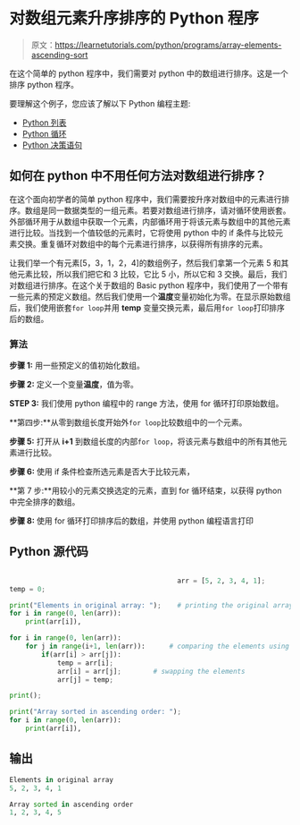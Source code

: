 # 对数组元素升序排序的 Python 程序

> 原文：<https://learnetutorials.com/python/programs/array-elements-ascending-sort>

在这个简单的 python 程序中，我们需要对 python 中的数组进行排序。这是一个排序 python 程序。

要理解这个例子，您应该了解以下 Python 编程主题:

*   [Python 列表](../../python/python-lists "Python Lists")
*   [Python 循环](../../python/python-loop-tutorials "Loops in Python")
*   [Python 决策语句](../../python/decision-making-statements "Python decision making statements")

## 如何在 python 中不用任何方法对数组进行排序？

在这个面向初学者的简单 python 程序中，我们需要按升序对数组中的元素进行排序。数组是同一数据类型的一组元素。若要对数组进行排序，请对循环使用嵌套。外部循环用于从数组中获取一个元素，内部循环用于将该元素与数组中的其他元素进行比较。当找到一个值较低的元素时，它将使用 python 中的 if 条件与比较元素交换。重复循环对数组中的每个元素进行排序，以获得所有排序的元素。

让我们举一个有元素[5，3，1，2，4]的数组例子，然后我们拿第一个元素 5 和其他元素比较，所以我们把它和 3 比较，它比 5 小，所以它和 3 交换。最后，我们对数组进行排序。在这个关于数组的 Basic python 程序中，我们使用了一个带有一些元素的预定义数组。然后我们使用一个**温度**变量初始化为零。在显示原始数组后，我们使用嵌套`for loop`并用 **temp** 变量交换元素，最后用`for loop`打印排序后的数组。

### 算法

**步骤 1:** 用一些预定义的值初始化数组。

**步骤 2:** 定义一个变量**温度**，值为零。

**STEP 3:** 我们使用 python 编程中的 range 方法，使用 for 循环打印原始数组。

**第四步:**从零到数组长度开始外`for loop`比较数组中的一个元素。

**步骤 5:** 打开从 **i+1** 到数组长度的内部`for loop`，将该元素与数组中的所有其他元素进行比较。

**步骤 6:** 使用 if 条件检查所选元素是否大于比较元素，

**第 7 步:**用较小的元素交换选定的元素，直到 for 循环结束，以获得 python 中完全排序的数组。

**步骤 8:** 使用 for 循环打印排序后的数组，并使用 python 编程语言打印

## Python 源代码

```py

                                          arr = [5, 2, 3, 4, 1];     
temp = 0;    

print("Elements in original array: ");    # printing the original array
for i in range(0, len(arr)):     
    print(arr[i]),    

for i in range(0, len(arr)):    
    for j in range(i+1, len(arr)):      # comparing the elements using nested for loop
        if(arr[i] > arr[j]):    
            temp = arr[i];    
            arr[i] = arr[j];        # swapping the elements
            arr[j] = temp;    

print();    

print("Array sorted in ascending order: ");    
for i in range(0, len(arr)):     
    print(arr[i]), 

```

## 输出

```py
Elements in original array
5, 2, 3, 4, 1

Array sorted in ascending order
1, 2, 3, 4, 5
```